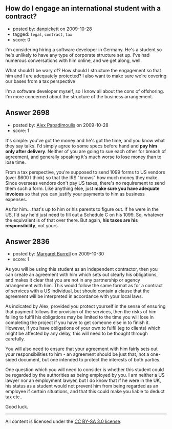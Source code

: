## How do I engage an international student with a contract?

- posted by: [danpickett](https://stackexchange.com/users/-1/13-danpickett) on 2009-10-28
- tagged: `legal`, `contract`, `tax`
- score: 0

I'm considering hiring a software developer in Germany. He's a student so he's unlikely to have any type of corporate structure set up. I've had numerous conversations with him online, and we get along, well.

What should I be wary of? How should I structure the engagement so that him and I are adequately protected? I also want to make sure we're covering our bases from a tax perspective

I'm a software developer myself, so I know all about the cons of offshoring. I'm more concerned about the structure of the business arrangement.


## Answer 2698

- posted by: [Alex Papadimoulis](https://stackexchange.com/users/-1/123-alex-papadimoulis) on 2009-10-28
- score: 1

It's simple: you've got the money and he's got the time, and you know what they say talks. I'd simply agree to some specs before hand and **pay him only after delivery**. Neither of you are going to sue each other for breach of agreement, and generally speaking it's much worse to lose money than to lose time.

From a tax perspective, you're supposed to send 1099 forms to US vendors (over $600 I think) so that the IRS "knows" how much money they make. Since overseas vendors don't pay US taxes, there's no requirement to send them such a form. Like anything else, just **make sure you have adequate invoices** so that you can justify your payments to him as business expenses.

As for him... that's up to him or his parents to figure out. If he were in the US, I'd say he'd just need to fill out a Schedule C on his 1099. So, whatever the equivalent is of that over there. But again, **his taxes are his responsibility**, not yours.


## Answer 2836

- posted by: [Margaret Burrell](https://stackexchange.com/users/-1/538-margaret-burrell) on 2009-10-30
- score: 1

As you will be using this student as an independent contractor, then you can create an agreement with him which sets out clearly his obligations, and makes it clear that you are not in any partnership or agency arrangement with him.  This would follow the same format as for a contract of services with a US individual, but should contain a clause that the agreement will be interpreted in accordance with your local laws. 

As indicated by Alex, provided you protect yourself in the sense of ensuring that payment follows the provision of the services, then the risks of him failing to fulfil his obligations may be limited to the time you will lose in completing the project if you have to get someone else in to finish it.  However, if you have obligations of your own to fulfil (eg to clients) which might be affected by any delay, this will need to be thought through carefully.

You will also need to ensure that your agreement with him fairly sets out your responsibilities to him - an agreement should be just that, not a one-sided document, but one intended to protect the interests of both parties.

One question which you will need to consider is whether this student could be regarded by the authorities as being employed by you.  I am neither a US lawyer nor an employment lawyer, but I do know that if he were in the UK, his status as a student would not prevent him from being regarded as an employee if certain situations, and that this could make you liable to deduct tax etc..

Good luck.



---

All content is licensed under the [CC BY-SA 3.0 license](https://creativecommons.org/licenses/by-sa/3.0/).
